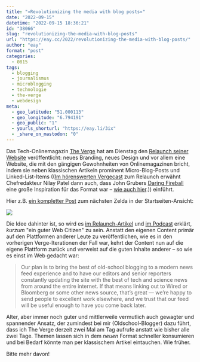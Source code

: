 ```yaml
---
title: "»Revolutionizing the media with blog posts«"
date: "2022-09-15"
datetime: "2022-09-15 18:36:21"
id: "38066"
slug: "revolutionizing-the-media-with-blog-posts"
url: "https://eay.cc/2022/revolutionizing-the-media-with-blog-posts/"
author: "eay"
format: "post"
categories:
  - 0815
tags:
  - blogging
  - journalismus
  - microblogging
  - technologie
  - the-verge
  - webdesign
meta:
  - geo_latitude: "51.000113"
  - geo_longitude: "6.794191"
  - geo_public: "1"
  - yourls_shorturl: "https://eay.li/3ix"
  - _share_on_mastodon: "0"
---
```


Das Tech-Onlinemagazin [The Verge](https://www.theverge.com/) hat am Dienstag den [Relaunch seiner Website](https://www.theverge.com/2022/9/13/23349876/the-verge-website-redesign-new-newsfeed-blogs-logo) veröffentlicht: neues Branding, neues Design und vor allem eine Website, die mit den gängigen Gewohnheiten von Onlinemagazinen bricht, indem sie neben klassischen Artikeln prominent Micro-Blog-Posts und Linked-List-Items (([Im hörenswerten Vergecast](https://www.theverge.com/23352835/verge-website-redesign-embeds-podcast-vergecast) zum Relaunch erwähnt Chefredakteur Nilay Patel dann auch, dass John Grubers [Daring Fireball](https://daringfireball.net/) eine große Inspiration für das Format war – [wie auch hier](https://eay.cc/2022/daring-fireball-20/).)) einführt.

Hier z.B. [ein kompletter Post](https://www.theverge.com/e/23115139) zum nächsten Zelda in der Startseiten-Ansicht:

![](https://eay.cc/uploads/2022/the-verge-redesign.png)

Die Idee dahinter ist, so wird es [im Relaunch-Artikel](https://www.theverge.com/2022/9/13/23349876/the-verge-website-redesign-new-newsfeed-blogs-logo) und [im Podcast](https://www.theverge.com/23352835/verge-website-redesign-embeds-podcast-vergecast) erklärt, _kurzum_ "ein guter Web Citizen" zu sein. Anstatt den eigenen Content primär auf den Plattformen anderer Leute zu veröffentlichen, wie es in den vorherigen Verge-Iterationen der Fall war, kehrt der Content nun auf die eigene Plattform zurück und verweist auf die guten Inhalte anderer – so wie es einst im Web gedacht war:

> Our plan is to bring the best of old-school blogging to a modern news feed experience and to have our editors and senior reporters constantly updating the site with the best of tech and science news from around the entire internet. If that means linking out to Wired or Bloomberg or some other news source, that’s great — we’re happy to send people to excellent work elsewhere, and we trust that our feed will be useful enough to have you come back later.

Alter, aber immer noch guter und mittlerweile vermutlich auch gewagter und spannender Ansatz, der zumindest bei mir (Oldschool-Blogger) dazu führt, dass ich The Verge derzeit zwei Mal am Tag aufrufe anstatt wie bisher alle zwei Tage. Themen lassen sich in dem _neuen_ Format schneller konsumieren und bei Bedarf könnte man per klassischem Artikel eintauchen. Wie früher.

Bitte mehr davon!
